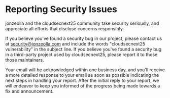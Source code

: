 # Reporting Security Issues

jonzeolla and the cloudsecnext25 community take security
seriously, and appreciate all efforts that disclose concerns responsibly.

If you believe you've found a security bug in our project, please contact us at
[security@jonzeolla.com](mailto:security@jonzeolla.com) and include the words
"cloudsecnext25 vulnerability" in the subject line. If you believe
you've found a security bug in a third-party project used by cloudsecnext25,
please report it to those those maintainers.

Your email will be acknowledged within one business day, and you'll receive a
more detailed response to your email as soon as possible indicating the next
steps in handling your report. After the initial reply to your report, we will
endeavor to keep you informed of the progress being made towards a fix and
announcement.
